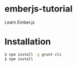 # emberjs-tutorial
Learn Ember.js

# Installation
```bash
$ npm install -g grunt-cli
$ npm install
```
